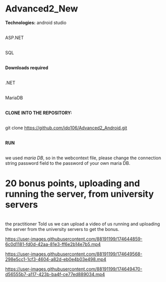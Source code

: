 ﻿# Advanced2_New
**Technologies:**
<b1/>android studio

<br/>ASP.NET

<br/>SQL


<br/>**Downloads required**

<br/>.NET

<br/>MariaDB

<br/>**CLONE INTO THE REPOSITORY:**

<br/> git clone https://github.com/ido106/Advanced2_Android.git

<br/>**RUN**

<br/>we used *maria DB*, so in the webcontext file, please change the connection string password field to the password of your own maria DB.
# 20 bonus points, uploading and running the server, from university servers
<br/> the practitioner Told us we can upload a video of us running and uploading the server from the university servers to get the bonus.



https://user-images.githubusercontent.com/88191199/174644859-6c0d1181-fd0d-42aa-81e3-ff6e2b14e7b5.mp4






https://user-images.githubusercontent.com/88191199/174649568-298e5cc1-1cf3-4604-a82d-eb0e4b03e498.mp4




https://user-images.githubusercontent.com/88191199/174649470-d56555b7-a117-423b-ba4f-ce77ed889034.mp4

